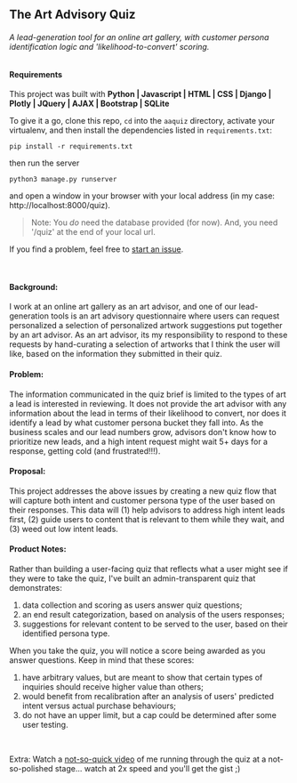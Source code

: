 
<h2>The Art Advisory Quiz</h2>
<h6>A lead-generation tool for an online art gallery, with customer persona identification logic and 'likelihood-to-convert' scoring.</h6>

<h4>Requirements</h4>

This project was built with <b> Python | Javascript | HTML | CSS | Django | Plotly | JQuery | AJAX | Bootstrap | SQLite </b>

To give it a go, clone this repo, `cd` into the `aaquiz` directory, activate your virtualenv, and then install the dependencies listed in `requirements.txt`:    

    pip install -r requirements.txt

then run the server
    
    python3 manage.py runserver
    
and open a window in your browser with your local address (in my case: http://localhost:8000/quiz).
    
> Note: You *do* need the database provided (for now). And, you need '/quiz' at the end of your local url. 

If you find a problem, feel free to [start an issue](https://github.com/proj-algos-july2020/mpreston_solo/issues).


<br>
<h4>Background:</h4>
<p>I work at an online art gallery as an art advisor, and one of our lead-generation 
    tools is an art advisory questionnaire where users can request personalized a selection of 
    personalized artwork suggestions put together by an art advisor. As an art advisor, its my 
    responsibility to respond to these requests by hand-curating a selection of artworks that I 
    think the user will like, based on the information they submitted in their quiz.
</p>
<h4>Problem:</h4> 
<p>The information communicated in the quiz brief is limited to the types of art a lead is interested 
    in reviewing. It does not provide the art advisor with any information about the lead in terms of 
    their likelihood to convert, nor does it identify a lead by what customer persona bucket they fall 
    into. As the business scales and our lead numbers grow, advisors don't know how to prioritize new 
    leads, and a high intent request might wait 5+ days for a response, getting cold (and frustrated!!!).
</p>
<h4>Proposal:</h4>
<p>This project addresses the above issues by creating a new quiz flow that will capture 
    both intent and customer persona type of the user based on their responses. This data will
    (1) help advisors to address high intent leads first, (2) guide users to content that is 
    relevant to them while they wait, and (3) weed out low intent leads. 
</p>
<h4>Product Notes:</h4>
<p>Rather than building a user-facing quiz that reflects what a user might see if they were to take the quiz, 
    I've built an admin-transparent quiz that demonstrates:
    <ol>
        <li>data collection and scoring as users answer quiz questions;</li>
        <li>an end result categorization, based on analysis of the users responses;</li>
        <li>suggestions for relevant content to be served to the user, based on their identified persona type.</li>
    </ol>
</p>
<p>
    When you take the quiz, you will notice a score being awarded as you answer questions. Keep in mind that these scores:
    <ol>
        <li>have arbitrary values, but are meant to show that certain types of inquiries should receive higher value than others;</li>
        <li>would benefit from recalibration after an analysis of users' predicted intent versus actual purchase behaviours;</li>
        <li>do not have an upper limit, but a cap could be determined after some user testing.</li>
    </ol>
</p>
<br>

Extra: Watch a [not-so-quick video](https://drive.google.com/file/d/1Nrq7slWzBBAr6MS1VJxEYBZApGqqaCKe/view?usp=sharing) of me running through the quiz at a not-so-polished stage... watch at 2x speed and you'll get the gist ;)

